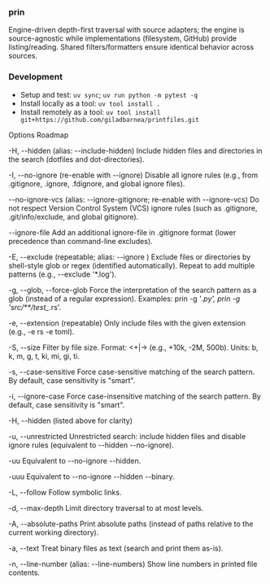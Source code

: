 ### prin

Engine-driven depth-first traversal with source adapters; the engine is source-agnostic while implementations (filesystem, GitHub) provide listing/reading. Shared filters/formatters ensure identical behavior across sources.

### Development
- Setup and test: `uv sync`; `uv run python -m pytest -q`
- Install locally as a tool: `uv tool install .`
- Install remotely as a tool: `uv tool install git+https://github.com/giladbarnea/printfiles.git`

Options Roadmap

-H, --hidden (alias: --include-hidden)
Include hidden files and directories in the search (dotfiles and dot-directories).

-I, --no-ignore (re-enable with --ignore)
Disable all ignore rules (e.g., from .gitignore, .ignore, .fdignore, and global ignore files).

--no-ignore-vcs (alias: --ignore-gitignore; re-enable with --ignore-vcs)
Do not respect Version Control System (VCS) ignore rules (such as .gitignore, .git/info/exclude, and global gitignore).

--ignore-file <path>
Add an additional ignore-file in .gitignore format (lower precedence than command-line excludes).

-E, --exclude <glob or regex> (repeatable; alias: --ignore <glob>)
Exclude files or directories by shell-style glob or regex (identified automatically). Repeat to add multiple patterns (e.g., --exclude '*.log').

-g, --glob, --force-glob
Force the interpretation of the search pattern as a glob (instead of a regular expression).
Examples: prin -g '*.py', prin -g 'src/**/test_*.rs'.

-e, --extension <ext> (repeatable)
Only include files with the given extension (e.g., -e rs -e toml).

-S, --size <constraint>
Filter by file size. Format: <+|-><NUM><UNIT> (e.g., +10k, -2M, 500b). Units: b, k, m, g, t, ki, mi, gi, ti.

-s, --case-sensitive
Force case-sensitive matching of the search pattern. By default, case sensitivity is "smart".

-i, --ignore-case
Force case-insensitive matching of the search pattern. By default, case sensitivity is "smart".

-H, --hidden (listed above for clarity)

-u, --unrestricted
Unrestricted search: include hidden files and disable ignore rules (equivalent to --hidden --no-ignore).

-uu
Equivalent to --no-ignore --hidden.

-uuu
Equivalent to --no-ignore --hidden --binary.

-L, --follow
Follow symbolic links.

-d, --max-depth <n>
Limit directory traversal to at most <n> levels.

-A, --absolute-paths
Print absolute paths (instead of paths relative to the current working directory).

-a, --text
Treat binary files as text (search and print them as-is).

-n, --line-number (alias: --line-numbers)
Show line numbers in printed file contents.